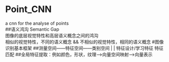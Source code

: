 # Point_CNN<br>
a cnn for the analyse of points<br>
##语义鸿沟 Semantic Gap<br>
图像的底层视觉特性和高层语义概念之间的鸿沟<br>
相似的视觉特性，不同的语义概念 && 不相似的视觉特性，相同的语义概念
#图像识别基本框架
##测量空间——特征空间——类别空间
                          |                        |
    特征设计/学习特征   特征匹配
##全局特征提取：例如颜色，形状，纹理——>向量空间映射——>向量表示

